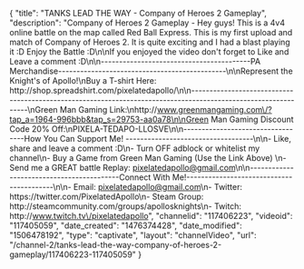 {
    "title": "TANKS LEAD THE WAY - Company of Heroes 2 Gameplay",
    "description": "Company of Heroes 2 Gameplay - Hey guys!  This is a 4v4 online battle on the map called Red Ball Express.  This is my first upload and match of Company of Heroes 2.  It is quite exciting and I had a blast playing it :D  Enjoy the Battle :D\n\nIf you enjoyed the video don't forget to Like and Leave a comment :D\n\n-----------------------------------------PA Merchandise----------------------------------------------\n\nRepresent the Knight's of Apollo!\nBuy a T-shirt Here: http:\/\/shop.spreadshirt.com\/pixelatedapollo\/\n\n---------------------------------------------------------------------------------------------------------------\nGreen Man Gaming Link:\nhttp:\/\/www.greenmangaming.com\/?tap_a=1964-996bbb&tap_s=29753-aa0a78\n\nGreen Man Gaming Discount Code 20% Off:\nPIXELA-TEDAPO-LLOSVE\n\n----------------------------------How You Can Support Me! -----------------------------------\n\n- Like, share and leave a comment :D\n- Turn OFF adblock or whitelist my channel\n- Buy a Game from Green Man Gaming (Use the Link Above) \n- Send me a GREAT battle Replay: pixelatedapollo@gmail.com\n\n------------------------------------------Connect With Me!-----------------------------------------\n\n- Email: pixelatedapollo@gmail.com\n- Twitter: https:\/\/twitter.com\/PixelatedApollo\n- Steam Group:  http:\/\/steamcommunity.com\/groups\/apollosknights\n- Twitch: http:\/\/www.twitch.tv\/pixelatedapollo",
    "channelid": "117406223",
    "videoid": "117405059",
    "date_created": "1476374428",
    "date_modified": "1506478192",
    "type": "captivate",
    "layout": "channelVideo",
    "url": "\/channel-2\/tanks-lead-the-way-company-of-heroes-2-gameplay\/117406223-117405059"
}